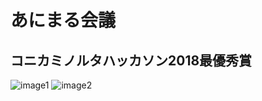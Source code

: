 # あにまる会議
## コニカミノルタハッカソン2018最優秀賞
![image1](https://user-images.githubusercontent.com/31382151/50374541-f6c8d880-0632-11e9-8092-d1a75c31c3a6.png)
![image2](https://user-images.githubusercontent.com/31382151/50374555-18c25b00-0633-11e9-97fa-060059507ee2.png)

